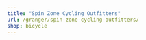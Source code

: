 ```yaml
---
title: "Spin Zone Cycling Outfitters"
url: /granger/spin-zone-cycling-outfitters/
shop: bicycle
---
```

